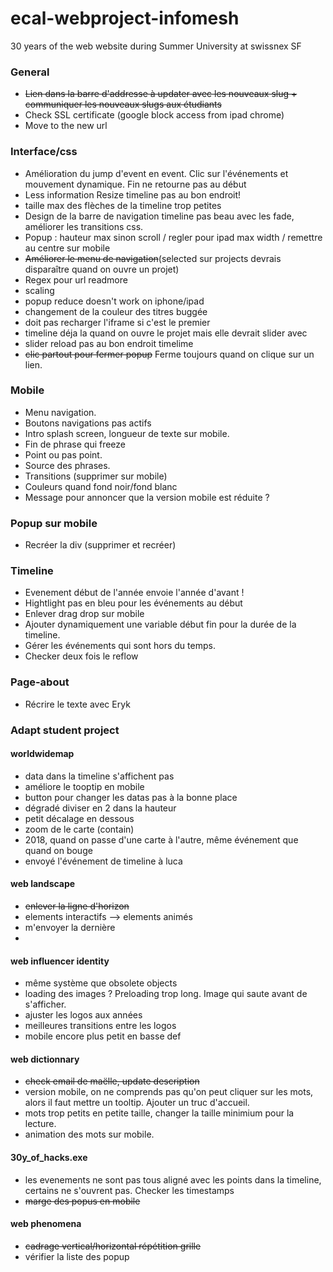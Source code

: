 # ecal-webproject-infomesh
30 years of the web website during Summer University at swissnex SF

### General
- ~~Lien dans la barre d'addresse à updater avec les nouveaux slug + communiquer les nouveaux slugs aux étudiants~~
- Check SSL certificate (google block access from ipad chrome)
- Move to the new url

### Interface/css
- Amélioration du jump d'event en event. Clic sur l'événements et mouvement dynamique. Fin ne retourne pas au début
- Less information Resize timeline pas au bon endroit!
- taille max des flèches de la timeline trop petites 
- Design de la barre de navigation timeline pas beau avec les fade, améliorer les transitions css. 
- Popup : hauteur max sinon scroll / regler pour ipad max width / remettre au centre sur mobile
- ~~Améliorer le menu de navigation~~(selected sur projects devrais disparaître quand on ouvre un projet)
- Regex pour url readmore
- <Project by> scaling
- popup reduce doesn't work on iphone/ipad
- changement de la couleur des titres buggée
- doit pas recharger l'iframe si c'est le premier
- timeline déja la quand on ouvre le projet mais elle devrait slider avec
- slider reload pas au bon endroit timelime
- ~~clic partout pour fermer popup~~ Ferme toujours quand on clique sur un lien. 

### Mobile
- Menu navigation.
- Boutons navigations pas actifs
- Intro splash screen, longueur de texte sur mobile. 
- Fin de phrase qui freeze
- Point ou pas point.
- Source des phrases. 
- Transitions (supprimer sur mobile)
- Couleurs quand fond noir/fond blanc
- Message pour annoncer que la version mobile est réduite ?

### Popup sur mobile
- Recréer la div (supprimer et recréer)


### Timeline
- Evenement début de l'année envoie l'année d'avant !
- Hightlight pas en bleu pour les événements au début
- Enlever drag drop sur mobile
- Ajouter dynamiquement une variable début fin pour la durée de la timeline.
- Gérer les événements qui sont hors du temps. 
- Checker deux fois le reflow

### Page-about
- Récrire le texte avec Eryk
  

### Adapt student project
#### worldwidemap
- data dans la timeline s'affichent pas
- améliore le tooptip en mobile
- button pour changer les datas pas à la bonne place
- dégradé diviser en 2 dans la hauteur
- petit décalage en dessous
- zoom de le carte (contain)
- 2018, quand on passe d'une carte à l'autre, même événement que quand on bouge 
- envoyé l'événement de timeline à luca

#### web landscape
- ~~enlever la ligne d'horizon~~
- elements interactifs --> elements animés
- m'envoyer la dernière
- 

#### web influencer identity
- même système que obsolete objects
- loading des images ? Preloading trop long. Image qui saute avant de s'afficher.
- ajuster les logos aux années
- meilleures transitions entre les logos
- mobile encore plus petit en basse def


#### web dictionnary
- ~~check email de maëlle, update description~~
- version mobile, on ne comprends pas qu'on peut cliquer sur les mots, alors il faut mettre un tooltip. Ajouter un truc d'accueil.
- mots trop petits en petite taille, changer la taille minimium pour la lecture.
- animation des mots sur mobile.

#### 30y_of_hacks.exe
- les evenements ne sont pas tous aligné avec les points dans la timeline, certains ne s'ouvrent pas. Checker les timestamps
- ~~marge des popus en mobile~~

#### web phenomena 
- ~~cadrage vertical/horizontal répétition grille~~
- vérifier la liste des popup









